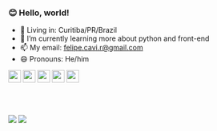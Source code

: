### 😊 Hello, world!

- 🏡 Living in: Curitiba/PR/Brazil
- 🌱 I’m currently learning more about python and front-end
- 📫 My email: felipe.cavi.r@gmail.com
- 😄 Pronouns: He/him
<div>
  <img src="https://img.shields.io/badge/Python-3776AB?style=for-the-badge&logo=python&logoColor=white" alt="" height="25">
  <img src="https://img.shields.io/badge/HTML-239120?style=for-the-badge&logo=html5&logoColor=white" alt="" height="25">
  <img src="https://img.shields.io/badge/CSS-239120?&style=for-the-badge&logo=css3&logoColor=white" alt="" height="25">
  <img src="https://img.shields.io/badge/PHP-777BB4?style=for-the-badge&logo=php&logoColor=white" alt="" height="25">
  <img src="https://img.shields.io/badge/MySQL-00000F?style=for-the-badge&logo=mysql&logoColor=white" alt="" height="25">
</div>

<br><br>

<div> 
  <a href = "mailto:felipe.cavi.r@gmail.com"><img src="https://img.shields.io/badge/-Gmail-%23333?style=for-the-badge&logo=gmail&logoColor=white" target="_blank"></a>
  <a href="https://www.linkedin.com/in/felipe-cavichiolo-rodrigues-51baa026b" target="_blank"><img src="https://img.shields.io/badge/-LinkedIn-%230077B5?style=for-the-badge&logo=linkedin&logoColor=white" target="_blank"></a> 
  
</div>
